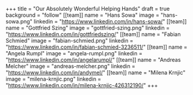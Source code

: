 +++
title = "Our Absolutely Wonderful Helping Hands"
draft = true
background = "follow"
[[team]]
name = "Hans Sowa"
image = "hans-sowa.png"
linkedin = "https://www.linkedin.com/in/hans-sowa/"
[[team]]
name = "Gottfried Szing"
image = "gottfried-szing.png"
linkedin = "https://www.linkedin.com/in/gottfriedszing/"
[[team]]
name = "Fabian Schmied"
image = "fabian-schmied.png"
linkedin = "https://www.linkedin.com/in/fabian-schmied-3236511/"
[[team]]
name = "Angela Rumpl"
image = "angela-rumpl.png"
linkedin = "https://www.linkedin.com/in/angelarumpl/"
[[team]]
name = "Andreas Melcher"
image = "andreas-melcher.png"
linkedin = "https://www.linkedin.com/in/andymel/"
[[team]]
name = "Milena Krnjic"
image = "milena-krnjic.png"
linkedin = "https://www.linkedin.com/in/milena-krnjic-426312190/"
+++
